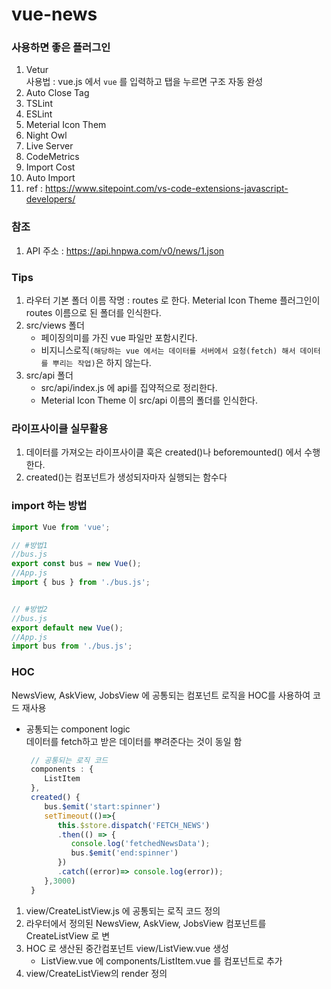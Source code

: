 # vue-news

### 사용하면 좋은 플러그인
1. Vetur   
   사용법 : vue.js 에서 ```vue``` 를 입력하고 탭을 누르면 구조 자동 완성
2. Auto Close Tag
3. TSLint
4. ESLint
5. Meterial Icon Them
6. Night Owl
7. Live Server
8. CodeMetrics
9. Import Cost
10. Auto Import
11. ref : https://www.sitepoint.com/vs-code-extensions-javascript-developers/


### 참조
1. API 주소 : https://api.hnpwa.com/v0/news/1.json
   
### Tips
1. 라우터 기본 폴더 이름 작명 : routes 로 한다. Meterial Icon Theme 플러그인이 routes 이름으로 된 폴더를 인식한다.
2. src/views 폴더
   + 페이징의미를 가진 vue 파일만 포함시킨다.
   + 비지니스로직```(해당하는 vue 에서는 데이터를 서버에서 요청(fetch) 해서 데이터를 뿌리는 작업)```은 하지 않는다.
3. src/api 폴더
   + src/api/index.js 에 api를 집약적으로 정리한다.
   + Meterial Icon Theme 이 src/api 이름의 폴더를 인식한다.


### 라이프사이클 실무활용
1. 데이터를 가져오는 라이프사이클 훅은 created()나 beforemounted() 에서 수행한다.
2. created()는 컴포넌트가 생성되자마자 실행되는 함수다


### import 하는 방법
```javascript
import Vue from 'vue';

// #방법1
//bus.js
export const bus = new Vue();
//App.js
import { bus } from './bus.js';


// #방법2
//bus.js
export default new Vue();
//App.js
import bus from './bus.js';

```

### HOC
NewsView, AskView, JobsView 에 공통되는 컴포넌트 로직을 HOC를 사용하여 코드 재사용
+ 공통되는 component logic   
  데이터를 fetch하고 받은 데이터를 뿌려준다는 것이 동일 함   
  ```javascript 
   // 공통되는 로직 코드
   components : {
      ListItem
   },
   created() {
      bus.$emit('start:spinner')
      setTimeout(()=>{
         this.$store.dispatch('FETCH_NEWS')
         .then(() => {
            console.log('fetchedNewsData');
            bus.$emit('end:spinner')
         })
         .catch((error)=> console.log(error));
      },3000)
   }
  ```
1. view/CreateListView.js 에 공통되는 로직 코드 정의
2. 라우터에서 정의된 NewsView, AskView, JobsView 컴포넌트를 CreateListView 로 변
3. HOC 로 생산된 중간컴포넌트 view/ListView.vue 생성
   + ListView.vue 에 components/ListItem.vue 를 컴포넌트로 추가
4. view/CreateListView의 render 정의
